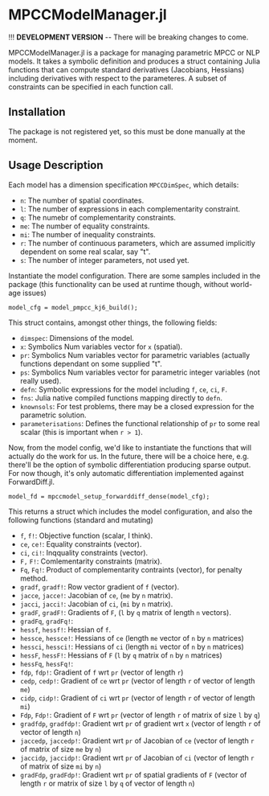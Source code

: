# MPCCModelManager.jl

!!! **DEVELOPMENT VERSION** -- There will be breaking changes to come.

MPCCModelManager.jl is a package for managing parametric MPCC or NLP models. It
takes a symbolic definition and produces a struct containing Julia functions
that can compute standard derivatives (Jacobians, Hessians) including
derivatives with respect to the parameteres. A subset of constraints can be
specified in each function call.

## Installation

The package is not registered yet, so this must be done manually at the moment.

## Usage Description

Each model has a dimension specification `MPCCDimSpec`, which details:

* `n`: The number of spatial coordinates.
* `l`: The number of expressions in each complementarity constraint.
* `q`: The numebr of complementarity constraints.
* `me`: The number of equality constraints.
* `mi`: The number of inequality constraints.
* `r`: The number of continuous parameters, which are assumed implicitly dependent on some real scalar, say "t".
* `s`: The number of integer parameters, not used yet.

Instantiate the model configuration. There are some samples included in the
package (this functionality can be used at runtime though, without world-age
issues)

`model_cfg = model_pmpcc_kj6_build();`

This struct contains, amongst other things, the following fields:

* `dimspec`: Dimensions of the model.
* `x`: Symbolics Num variables vector for `x` (spatial).
* `pr`: Symbolics Num variables vector for parametric variables (actually functions dependant on some supplied "t".
* `ps`: Symbolics Num variables vector for parametric integer variables (not really used).
* `defn`: Symbolic expressions for the model including `f`, `ce`, `ci`, `F`.
* `fns`: Julia native compiled functions mapping directly to `defn`.
* `knownsols`: For test problems, there may be a closed expression for the parametric solution.
* `parameterisations`: Defines the functional relationship of `pr` to some real scalar (this is important when `r > 1`).

Now, from the model config, we'd like to instantiate the functions that will
actually do the work for us. In the future, there will be a choice here, e.g.
there'll be the option of symbolic differentiation producing sparse output.  For
now though, it's only automatic differentiation implemented against
ForwardDiff.jl.

`model_fd = mpccmodel_setup_forwarddiff_dense(model_cfg);`

This returns a struct which includes the model configuration, and also the following functions (standard and mutating)

* `f`, `f!`: Objective function (scalar, I think).
* `ce`, `ce!`: Equality constraints (vector).
* `ci`, `ci!`: Inqquality constraints (vector).
* `F,` `F!`: Comlementarity constraints (matrix).
* `Fq`, `Fq!`: Product of complementarity contraints (vector), for penalty method.
* `gradf`, `gradf!`: Row vector gradient of `f` (vector).
* `jacce`, `jacce!`: Jacobian of `ce`, (`me` by `n` matrix).
* `jacci`, `jacci!`: Jacobian of `ci`, (`mi` by `n` matrix).
* `gradF`, `gradF!`:  Gradients of `F`, (`l` by `q` matrix of length `n` vectors).
* `gradFq`, `gradFq!`: 
* `hessf`, `hessf!`: Hessian of `f`.
* `hessce`, `hessce!`: Hessians of `ce` (length `me` vector of `n` by `n` matrices)
* `hessci`, `hessci!`: Hessians of `ci` (length `mi` vector of `n` by `n` matrices)
* `hessF`, `hessF!`: Hessians of `F` (`l` by `q` matrix of `n` by `n` matrices)
* `hessFq`, `hessFq!`: 
* `fdp`, `fdp!`: Gradient of `f` wrt `pr` (vector of length `r`)
* `cedp`, `cedp!`: Gradient of `ce` wrt `pr` (vector of length `r` of vector of length `me`)
* `cidp`, `cidp!`: Gradient of `ci` wrt `pr` (vector of length `r` of vector of length `mi`)
* `Fdp`, `Fdp!`: Gradient of `F` wrt `pr` (vector of length `r` of matrix of size `l` by `q`)
* `gradfdp`, `gradfdp!`: Gradient wrt `pr` of gradient wrt `x` (vector of length `r` of vector of length `n`)
* `jaccedp`, `jaccedp!`: Gradient wrt `pr` of Jacobian of `ce` (vector of length `r` of matrix of size `me` by `n`)
* `jaccidp`, `jaccidp!`: Gradient wrt `pr` of Jacobian of `ci` (vector of length `r` of matrix of size `mi` by `n`)
* `gradFdp`, `gradFdp!`: Gradient wrt `pr` of spatial gradients of `F` (vector of length `r` or matrix of size `l` by `q` of vector of length `n`)



